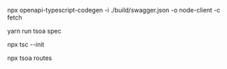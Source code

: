 npx openapi-typescript-codegen -i ./build/swagger.json -o node-client -c fetch

yarn run tsoa spec

<!-- Initialize tsconfig.json -->

npx tsc --init

<!-- it just build folder -->

npx tsoa routes
